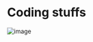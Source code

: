 # Coding stuffs

![image](https://user-images.githubusercontent.com/87895460/193380121-dce3a5bc-acf3-47ea-8ad1-3cb80b5dac2d.png)
